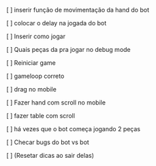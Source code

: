 



[ ] inserir função de movimentação da hand do bot

[ ] colocar o delay na jogada do bot

[ ] Inserir como jogar

[ ] Quais peças da pra jogar no debug mode

[ ] Reiniciar game

[ ] gameloop correto

[ ] drag no mobile

[ ] Fazer hand com scroll no mobile

[ ] fazer table com scroll

[ ] há vezes que o bot começa jogando 2 peças

[ ] Checar bugs do bot vs bot

[ ] (Resetar dicas ao sair delas)